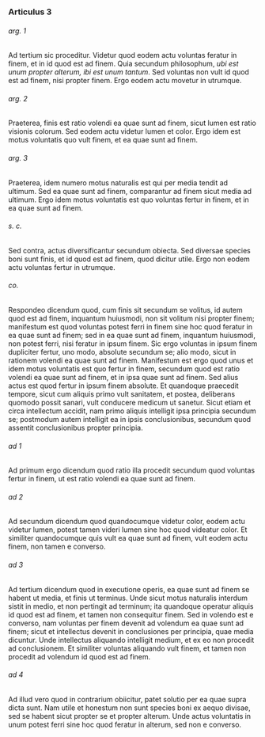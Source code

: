 ### Articulus 3

###### arg. 1
Ad tertium sic proceditur. Videtur quod eodem actu voluntas feratur in finem, et in id quod est ad finem. Quia secundum philosophum, *ubi est unum propter alterum, ibi est unum tantum*. Sed voluntas non vult id quod est ad finem, nisi propter finem. Ergo eodem actu movetur in utrumque.

###### arg. 2
Praeterea, finis est ratio volendi ea quae sunt ad finem, sicut lumen est ratio visionis colorum. Sed eodem actu videtur lumen et color. Ergo idem est motus voluntatis quo vult finem, et ea quae sunt ad finem.

###### arg. 3
Praeterea, idem numero motus naturalis est qui per media tendit ad ultimum. Sed ea quae sunt ad finem, comparantur ad finem sicut media ad ultimum. Ergo idem motus voluntatis est quo voluntas fertur in finem, et in ea quae sunt ad finem.

###### s. c.
Sed contra, actus diversificantur secundum obiecta. Sed diversae species boni sunt finis, et id quod est ad finem, quod dicitur utile. Ergo non eodem actu voluntas fertur in utrumque.

###### co.
Respondeo dicendum quod, cum finis sit secundum se volitus, id autem quod est ad finem, inquantum huiusmodi, non sit volitum nisi propter finem; manifestum est quod voluntas potest ferri in finem sine hoc quod feratur in ea quae sunt ad finem; sed in ea quae sunt ad finem, inquantum huiusmodi, non potest ferri, nisi feratur in ipsum finem. Sic ergo voluntas in ipsum finem dupliciter fertur, uno modo, absolute secundum se; alio modo, sicut in rationem volendi ea quae sunt ad finem. Manifestum est ergo quod unus et idem motus voluntatis est quo fertur in finem, secundum quod est ratio volendi ea quae sunt ad finem, et in ipsa quae sunt ad finem. Sed alius actus est quod fertur in ipsum finem absolute. Et quandoque praecedit tempore, sicut cum aliquis primo vult sanitatem, et postea, deliberans quomodo possit sanari, vult conducere medicum ut sanetur. Sicut etiam et circa intellectum accidit, nam primo aliquis intelligit ipsa principia secundum se; postmodum autem intelligit ea in ipsis conclusionibus, secundum quod assentit conclusionibus propter principia.

###### ad 1
Ad primum ergo dicendum quod ratio illa procedit secundum quod voluntas fertur in finem, ut est ratio volendi ea quae sunt ad finem.

###### ad 2
Ad secundum dicendum quod quandocumque videtur color, eodem actu videtur lumen, potest tamen videri lumen sine hoc quod videatur color. Et similiter quandocumque quis vult ea quae sunt ad finem, vult eodem actu finem, non tamen e converso.

###### ad 3
Ad tertium dicendum quod in executione operis, ea quae sunt ad finem se habent ut media, et finis ut terminus. Unde sicut motus naturalis interdum sistit in medio, et non pertingit ad terminum; ita quandoque operatur aliquis id quod est ad finem, et tamen non consequitur finem. Sed in volendo est e converso, nam voluntas per finem devenit ad volendum ea quae sunt ad finem; sicut et intellectus devenit in conclusiones per principia, quae media dicuntur. Unde intellectus aliquando intelligit medium, et ex eo non procedit ad conclusionem. Et similiter voluntas aliquando vult finem, et tamen non procedit ad volendum id quod est ad finem.

###### ad 4
Ad illud vero quod in contrarium obiicitur, patet solutio per ea quae supra dicta sunt. Nam utile et honestum non sunt species boni ex aequo divisae, sed se habent sicut propter se et propter alterum. Unde actus voluntatis in unum potest ferri sine hoc quod feratur in alterum, sed non e converso.

